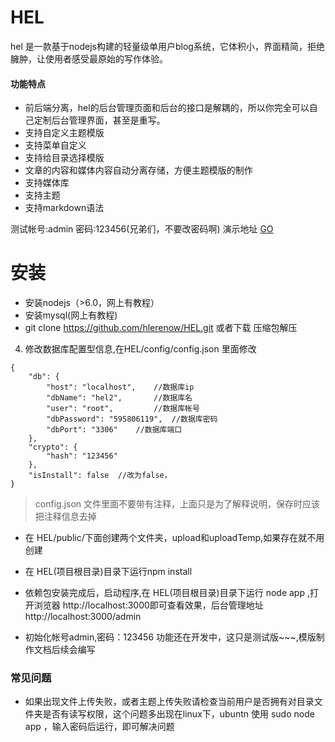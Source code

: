 # HEL
hel 是一款基于nodejs构建的轻量级单用户blog系统，它体积小，界面精简，拒绝臃肿，让使用者感受最原始的写作体验。

#### 功能特点
* 前后端分离，hel的后台管理页面和后台的接口是解耦的，所以你完全可以自己定制后台管理界面，甚至是重写。
* 支持自定义主题模版
* 支持菜单自定义
* 支持给目录选择模版
* 文章的内容和媒体内容自动分离存储，方便主题模版的制作
* 支持媒体库
* 支持主题
* 支持markdown语法

测试帐号:admin
密码:123456(兄弟们，不要改密码啊)
演示地址 [GO](http://115.159.197.251:3000/admin/)

# 安装
* 安装nodejs（>6.0，网上有教程）
* 安装mysql(网上有教程)
* git clone https://github.com/hlerenow/HEL.git 或者下载 压缩包解压
4. 修改数据库配置型信息,在HEL/config/config.json 里面修改
```
{
	"db": {
		"host": "localhost",	//数据库ip
		"dbName": "hel2",		//数据库名
		"user": "root",			//数据库帐号
		"dbPassword": "595806119",	//数据库密码
		"dbPort": "3306"	//数据库端口
	},
	"crypto": {
		"hash": "123456"
	},
	"isInstall": false	//改为false，
}
```
> config.json 文件里面不要带有注释，上面只是为了解释说明，保存时应该把注释信息去掉
* 在 HEL/public/下面创建两个文件夹，upload和uploadTemp,如果存在就不用创建
* 在 HEL(项目根目录)目录下运行npm install 
* 依赖包安装完成后，启动程序,在 HEL(项目根目录)目录下运行 node app ,打开浏览器 http://localhost:3000即可查看效果，后台管理地址http://localhost:3000/admin

* 初始化帐号admin,密码：123456
功能还在开发中，这只是测试版~~~,模版制作文档后续会编写

### 常见问题
* 如果出现文件上传失败，或者主题上传失败请检查当前用户是否拥有对目录文件夹是否有读写权限，这个问题多出现在linux下，ubuntn 使用 sudo node app ，输入密码后运行，即可解决问题